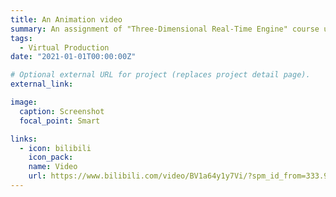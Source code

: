 ```yaml
---
title: An Animation video
summary: An assignment of "Three-Dimensional Real-Time Engine" course using Unreal Engine.
tags:
  - Virtual Production
date: "2021-01-01T00:00:00Z"

# Optional external URL for project (replaces project detail page).
external_link: 

image:
  caption: Screenshot
  focal_point: Smart

links:
  - icon: bilibili
    icon_pack: 
    name: Video
    url: https://www.bilibili.com/video/BV1a64y1y7Vi/?spm_id_from=333.999.0.0
---
```

